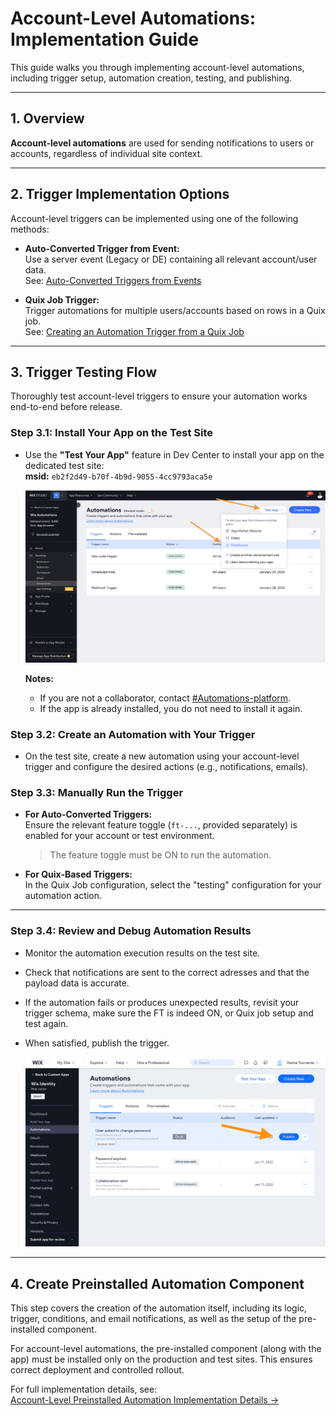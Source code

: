# Account-Level Automations: Implementation Guide

This guide walks you through implementing account-level automations, including trigger setup, automation creation, testing, and publishing.

---

## 1. Overview

**Account-level automations** are used for sending notifications to users or accounts, regardless of individual site context.

---

## 2. Trigger Implementation Options

Account-level triggers can be implemented using one of the following methods:

- **Auto-Converted Trigger from Event:**  
  Use a server event (Legacy or DE) containing all relevant account/user data.  
  See: [Auto-Converted Triggers from Events](./Auto-converted%20triggers.md)

- **Quix Job Trigger:**  
  Trigger automations for multiple users/accounts based on rows in a Quix job.  
  See: [Creating an Automation Trigger from a Quix Job](./TRIGGER_FROM_QUIX_JOB.md)

---

## 3. Trigger Testing Flow

Thoroughly test account-level triggers to ensure your automation works end-to-end before release.

### Step 3.1: Install Your App on the Test Site

- Use the **"Test Your App"** feature in Dev Center to install your app on the dedicated test site:  
  **msid:** `eb2f2d49-b70f-4b9d-9055-4cc9793aca5e`
  
  ![Install App on Test Site](https://github.com/Pickman123/Private-Projects/blob/main/docs%20images/Install%20app%20for%20test.png?raw=true)

  **Notes:**
  - If you are not a collaborator, contact [#Automations-platform](https://wix.slack.com/archives/C7F2DUC1Y).
  - If the app is already installed, you do not need to install it again.

### Step 3.2: Create an Automation with Your Trigger

- On the test site, create a new automation using your account-level trigger and configure the desired actions (e.g., notifications, emails).

### Step 3.3: Manually Run the Trigger

- **For Auto-Converted Triggers:**  
  Ensure the relevant feature toggle (`ft-...`, provided separately) is enabled for your account or test environment.  
  > The feature toggle must be ON to run the automation.
- **For Quix-Based Triggers:**  
  In the Quix Job configuration, select the "testing" configuration for your automation action.

---

### Step 3.4: Review and Debug Automation Results

- Monitor the automation execution results on the test site.
- Check that notifications are sent to the correct adresses and that the payload data is accurate.
- If the automation fails or produces unexpected results, revisit your trigger schema, make sure the FT is indeed ON, or Quix job setup and test again.
- When satisfied, publish the trigger.

  ![Publish Trigger Example](https://github.com/Pickman123/Private-Projects/blob/main/docs%20images/Publish%20account%20level%20emails.png?raw=true)

---

## 4. Create Preinstalled Automation Component

This step covers the creation of the automation itself, including its logic, trigger, conditions, and email notifications, as well as the setup of the pre-installed component.

For account-level automations, the pre-installed component (along with the app) must be installed only on the production and test sites. This ensures correct deployment and controlled rollout.

For full implementation details, see:  
[Account-Level Preinstalled Automation Implementation Details →](./ACCOUNT_LEVEL_PREINSTALLED_IMPLEMENTATION.md)
